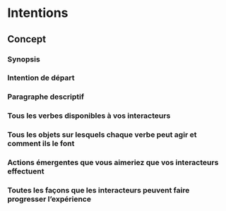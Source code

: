 # Intentions



## Concept
### Synopsis

### Intention de départ

### Paragraphe descriptif


### Tous les verbes disponibles à vos interacteurs

### Tous les objets sur lesquels chaque verbe peut agir et comment ils le font

### Actions émergentes que vous aimeriez que vos interacteurs effectuent

### Toutes les façons que les interacteurs peuvent faire progresser l’expérience

